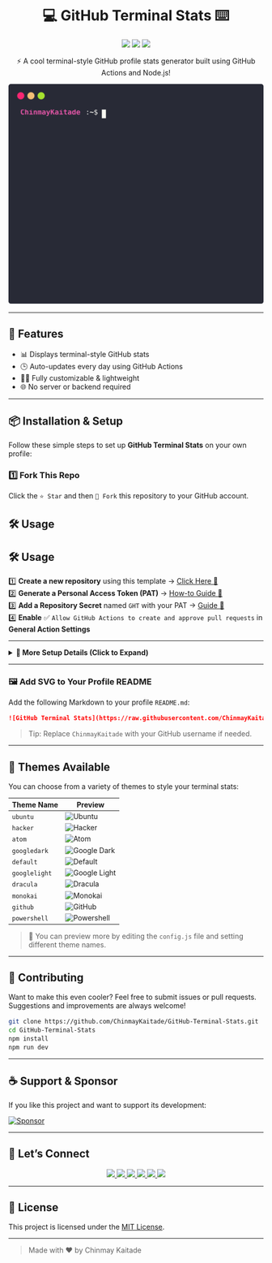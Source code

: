 <h1 align="center">💻 GitHub Terminal Stats ⌨️</h1>

<p align="center">
  <img src="https://img.shields.io/github/stars/ChinmayKaitade/GitHub-Terminal-Stats?style=for-the-badge&color=yellow" />
  <img src="https://img.shields.io/github/forks/ChinmayKaitade/GitHub-Terminal-Stats?style=for-the-badge&color=blue" />
  <img src="https://img.shields.io/github/issues/ChinmayKaitade/GitHub-Terminal-Stats?style=for-the-badge&color=orange" />
</p>

<p align="center">
  ⚡ A cool terminal-style GitHub profile stats generator built using GitHub Actions and Node.js!  
</p>

<p align="center">
  <img src="github_stats.svg" alt="GitHub Terminal Stats Preview" />
</p>

---

## 🚀 Features

- 📊 Displays terminal-style GitHub stats
- 🕒 Auto-updates every day using GitHub Actions
- 🧑‍💻 Fully customizable & lightweight
- 🌐 No server or backend required

---

## 📦 Installation & Setup

Follow these simple steps to set up **GitHub Terminal Stats** on your own profile:

### 1️⃣ Fork This Repo

Click the `⭐ Star` and then `🍴 Fork` this repository to your GitHub account.

## 🛠 Usage

## 🛠 Usage

1️⃣ **Create a new repository** using this template → [Click Here 🚀](https://github.com/yogeshwaran01/github-stats-terminal-style/generate)  
2️⃣ **Generate a Personal Access Token (PAT)** → [How-to Guide 🔑](https://docs.github.com/en/github/authenticating-to-github/keeping-your-account-and-data-secure/creating-a-personal-access-token)  
3️⃣ **Add a Repository Secret** named `GHT` with your PAT → [Guide 🔐](https://docs.github.com/en/actions/reference/encrypted-secrets)  
4️⃣ **Enable** ✅ `Allow GitHub Actions to create and approve pull requests` in **General Action Settings**

---

<details>
  <summary><b>📜 More Setup Details (Click to Expand)</b></summary>
  <br/>

### 🔑 Authentication & Permissions

To allow **GitHub Actions** to commit and push changes automatically:

---

#### 🛠 Setting Up Personal Access Token (PAT)

1️⃣ Navigate to **⚙ Settings → Developer settings → Personal access tokens**  
2️⃣ Click **Generate a new token (classic)**  
3️⃣ Select the following scopes:

- ✅ `repo` → Full control of repositories
- ✅ `workflow` → Trigger & run GitHub Actions

⚠ **Important:** Copy your token now — you won’t be able to see it again!

---

#### 🔐 Adding the Token as a Secret

1️⃣ Go to **Settings → Secrets and Variables → Actions**  
2️⃣ Click **New Repository Secret**  
3️⃣ **Name:** `GHT`  
4️⃣ **Value:** Your copied PAT  
5️⃣ Save ✅

💡 **Security Tip:** Never share your PAT publicly — it can modify your repositories.

---

#### ⚙ Grant Workflow Permissions

1️⃣ Go to **Settings → Actions → General**  
2️⃣ Scroll to **Workflow Permissions**  
3️⃣ Select **Read and write permissions**  
4️⃣ Enable **Allow GitHub Actions to create and approve pull requests**  
5️⃣ Save ✅

---

### 🏃 Running Workflows

#### ▶ Manual Execution

1️⃣ Go to the **Actions** tab  
2️⃣ Select the `main.yml` workflow  
3️⃣ Click **Run Workflow** 🖱

#### ⏱ Automated Execution

- Runs **daily at 2:47 UTC** 🕑
- Change schedule in `/.github/workflows/main.yml` → Use [Cron Generator ⏳](https://crontab.guru/)

---

</details>

---

### 🖼️ Add SVG to Your Profile README

Add the following Markdown to your profile `README.md`:

```md
![GitHub Terminal Stats](https://raw.githubusercontent.com/ChinmayKaitade/GitHub-Terminal-Stats/github_stats.svg)
```

> Tip: Replace `ChinmayKaitade` with your GitHub username if needed.

---

## 🎨 Themes Available

You can choose from a variety of themes to style your terminal stats:

| Theme Name    | Preview                                                                                                                        |
| ------------- | ------------------------------------------------------------------------------------------------------------------------------ |
| `ubuntu`      | ![Ubuntu](https://raw.githubusercontent.com/ChinmayKaitade/GitHub-Terminal-Stats-Template/master/themes/ubuntu.svg)            |
| `hacker`      | ![Hacker](https://raw.githubusercontent.com/ChinmayKaitade/GitHub-Terminal-Stats-Template/master/themes/hacker.svg)            |
| `atom`        | ![Atom](https://raw.githubusercontent.com/ChinmayKaitade/GitHub-Terminal-Stats-Template/master/themes/atom.svg)                |
| `googledark`  | ![Google Dark](https://raw.githubusercontent.com/ChinmayKaitade/GitHub-Terminal-Stats-Template/master/themes/googledark.svg)   |
| `default`     | ![Default](https://raw.githubusercontent.com/ChinmayKaitade/GitHub-Terminal-Stats-Template/master/themes/default.svg)          |
| `googlelight` | ![Google Light](https://raw.githubusercontent.com/ChinmayKaitade/GitHub-Terminal-Stats-Template/master/themes/googlelight.svg) |
| `dracula`     | ![Dracula](https://raw.githubusercontent.com/ChinmayKaitade/GitHub-Terminal-Stats-Template/master/themes/dracula.svg)          |
| `monokai`     | ![Monokai](https://raw.githubusercontent.com/ChinmayKaitade/GitHub-Terminal-Stats-Template/master/themes/monokai.svg)          |
| `github`      | ![GitHub](https://raw.githubusercontent.com/ChinmayKaitade/GitHub-Terminal-Stats-Template/master/themes/github.svg)            |
| `powershell`  | ![Powershell](https://raw.githubusercontent.com/ChinmayKaitade/GitHub-Terminal-Stats-Template/master/themes/powershell.svg)    |

> 📝 You can preview more by editing the `config.js` file and setting different theme names.

---

## 🙌 Contributing

Want to make this even cooler?
Feel free to submit issues or pull requests. Suggestions and improvements are always welcome!

```bash
git clone https://github.com/ChinmayKaitade/GitHub-Terminal-Stats.git
cd GitHub-Terminal-Stats
npm install
npm run dev
```

---

## ☕ Support & Sponsor

If you like this project and want to support its development:

[![Sponsor](https://img.shields.io/badge/Sponsor%20Project-💖-red?style=for-the-badge)](https://github.com/sponsors/ChinmayKaitade)

---

## 🔗 Let’s Connect

<p align="center">
  <a href="https://www.linkedin.com/in/chinmay-sharad-kaitade" target="_blank">
    <img src="https://img.shields.io/badge/LinkedIn-0A66C2?style=for-the-badge&logo=linkedin&logoColor=white" />
  </a>
  <a href="mailto:chinmaykaitade123@gmail.com" target="_blank">
    <img src="https://img.shields.io/badge/Gmail-D14836?style=for-the-badge&logo=gmail&logoColor=white" />
  </a>
  <a href="https://twitter.com/chinmaydotcom" target="_blank">
    <img src="https://img.shields.io/badge/X-000000?style=for-the-badge&logo=twitter&logoColor=white" />
  </a>
  <a href="https://github.com/ChinmayKaitade" target="_blank">
    <img src="https://img.shields.io/badge/GitHub-181717?style=for-the-badge&logo=github&logoColor=white" />
  </a>
  <a href="https://chinmaykaitadeportfolio.vercel.app/" target="_blank">
    <img src="https://img.shields.io/badge/Portfolio-58A6FF?style=for-the-badge&logo=vercel&logoColor=white" />
  </a>
  <a href="https://www.youtube.com/@chinmaykaitade" target="_blank">
    <img src="https://img.shields.io/badge/YouTube-FF0000?style=for-the-badge&logo=youtube&logoColor=white" />
  </a>
</p>

---

## 📄 License

This project is licensed under the [MIT License](./LICENSE).

---

> Made with ❤️ by Chinmay Kaitade
